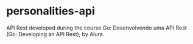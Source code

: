 # personalities-api
API Rest developed during the course Go: Desenvolvendo uma API Rest (Go: Developing an API Rest), by Alura.
